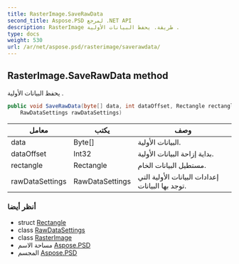 ```yaml
---
title: RasterImage.SaveRawData
second_title: Aspose.PSD لمرجع .NET API
description: RasterImage طريقة. يحفظ البيانات الأولية .
type: docs
weight: 530
url: /ar/net/aspose.psd/rasterimage/saverawdata/
---
```

## RasterImage.SaveRawData method

يحفظ البيانات الأولية .

```csharp
public void SaveRawData(byte[] data, int dataOffset, Rectangle rectangle, 
    RawDataSettings rawDataSettings)
```

| معامل | يكتب | وصف |
| --- | --- | --- |
| data | Byte[] | البيانات الأولية. |
| dataOffset | Int32 | بداية إزاحة البيانات الأولية. |
| rectangle | Rectangle | مستطيل البيانات الخام. |
| rawDataSettings | RawDataSettings | إعدادات البيانات الأولية التي توجد بها البيانات. |

### أنظر أيضا

* struct [Rectangle](../../rectangle/)
* class [RawDataSettings](../../rawdatasettings/)
* class [RasterImage](../)
* مساحة الاسم [Aspose.PSD](../../rasterimage/)
* المجسم [Aspose.PSD](../../../)


